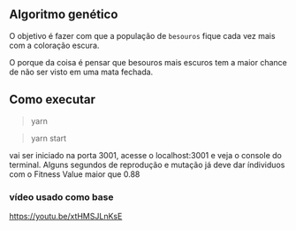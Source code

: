 ## Algoritmo genético

O objetivo é fazer com que a população de `besouros` fique cada vez mais com a coloração escura.

O porque da coisa é pensar que besouros mais escuros tem a maior chance de não ser visto em uma mata fechada.

## Como executar

> yarn

> yarn start

vai ser iniciado na porta 3001, acesse o localhost:3001 e veja o console do terminal. Alguns segundos de reprodução e mutação já deve dar índividuos com o Fitness Value maior que 0.88

### vídeo usado como base

https://youtu.be/xtHMSJLnKsE
